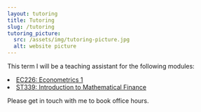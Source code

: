 ```yaml
---
layout: tutoring
title: Tutoring
slug: /tutoring
tutoring_picture:
  src: /assets/img/tutoring-picture.jpg
  alt: website picture
---
```


<p>
  This term I will be a teaching assistant for the following modules:  
    <li> <a href="https://warwick.ac.uk/fac/soc/economics/current/modules/ec226/">EC226: Econometrics 1 </a> </li>
    <li> <a href="https://warwick.ac.uk/fac/sci/statistics/currentstudents/modules/st3/st339/">ST339: Introduction to Mathematical Finance</a> </li> 

Please get in touch with me to book office hours.
</p> 
